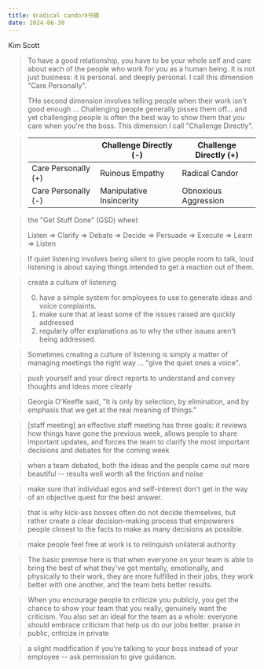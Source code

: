 ```yaml
---
title: 《radical candor》书摘
date: 2024-06-30
---
```


Kim Scott

> To have a good relationship, you have to be your whole self and care about each of the people who work for you as a human being. It is not just business: it is personal. and deeply personal. I call this dimension "Care Personally".
>
> THe second dimension involves telling people when their work isn't good enough ... Challenging people generally pisses them off... and yet challenging people is often the best way to show them that you care when you're the boss. This dimension I call "Challenge Directly".

> |                     | Challenge Directly (-)   | Challenge Directly (+) |
> | ------------------- | ------------------------ | ---------------------- |
> | Care Personally (+) | Ruinous Empathy          | Radical Candor         |
> | Care Personally (-) | Manipulative Insincerity | Obnoxious Aggression   |

> the "Get Stuff Done" (GSD) wheel:
>
> Listen => Clarify => Debate => Decide => Persuade => Execute => Learn => Listen

> If quiet listening involves being silent to give people room to talk, loud listening is about saying things intended to get a reaction out of them.

> create a culture of listening
>
> 0. have a simple system for employees to use to generate ideas and voice complaints.
> 1. make sure that at least some of the issues raised are quickly addressed
> 2. regularly offer explanations as to why the other issues aren't being addressed.

> Sometimes creating a culture of listening is simply a matter of managing meetings the right way ... "give the quiet ones a voice".

> push yourself and your direct reports to understand and convey thoughts and ideas more clearly

> Georgia O'Keeffe said, "It is only by selection, by elimination, and by emphasis that we get at the real meaning of things."

> [staff meeting] an effective staff meeting has three goals: it reviews how things have gone the previous week, allows people to share important updates, and forces the team to clarify the most important decisions and debates for the coming week

> when a team debated, both the ideas and the people came out more beautiful -- results well worth all the friction and noise

> make sure that individual egos and self-interest don't get in the way of an objective quest for the best answer.

> that is why kick-ass bosses often do not decide themselves, but rather create a clear decision-making process that empowerers people closest to the facts to make as many decisions as possible.

> make people feel free at work is to relinquish unilateral authority

> The basic premise here is that when everyone on your team is able to bring the best of what they've got mentally, emotionally, and physically to their work, they are more fulfilled in their jobs, they work better with one another, and the team bets better results.

> When you encourage people to criticize you publicly, you get the chance to show your team that you really, genuinely want the criticism. You also set an ideal for the team as a whole: everyone should embrace criticism that help us do our jobs better.
> praise in public, criticize in private

> a slight modification if you're talking to your boss instead of your employee -- ask permission to give guidance.
